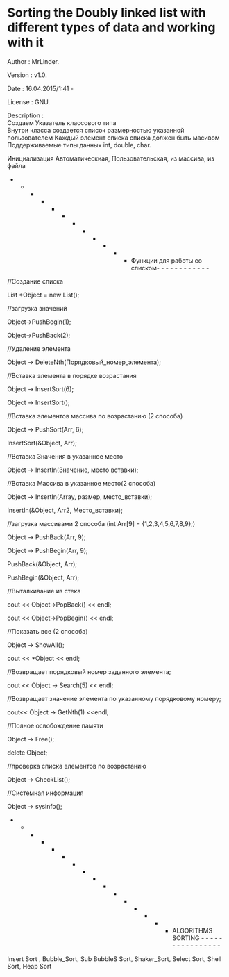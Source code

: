 # Sorting the Doubly linked list with different types of data and working with it

Author       : MrLinder.

Version      : v1.0.

Date         : 16.04.2015/1:41 - 

License      : GNU.
 
Description  : 																	
Создаем Указатель классового типа			
Внутри класса создается список размерностью указанной пользователем
Каждый элемент списка списка должен быть масивом
Поддерживаемые типы данных int, double, char.

Инициализация Автоматическиая, Пользовательская, из массива, из файла


- - - - - - - - - - - - Функции для работы со списком- - - - - - - - - - - - 


//Создание списка

List<int> *Object = new List<int>();

//загрузка значений

Object->PushBegin(1);

Object->PushBack(2);

//Удаление элемента 

Object -> DeleteNth(Порядковый_номер_элемента);

//Вставка элемента в порядке возрастания

Object -> InsertSort(6);

Object -> InsertSort();


//Вставка элементов массива по возрастанию (2 способа)

Object -> PushSort(Arr, 6);

InsertSort(&Object, Arr);


//Вставка Значения в указанное место

Object -> InsertIn(Значение, место вставки);


//Вставка Массива в указанное место(2 способа)

Object -> InsertIn(Array, размер, место_вставки);

InsertIn(&Object, Arr2, Место_вставки);


//загрузка массивами 2 способа (int Arr[9] = {1,2,3,4,5,6,7,8,9};)

Object -> PushBack(Arr, 9);

Object -> PushBegin(Arr, 9);

PushBack(&Object, Arr);

PushBegin(&Object, Arr);


//Выталкивание из стека

cout << Object->PopBack() << endl; 

cout << Object->PopBegin() << endl;


//Показать все (2 способа)

Object -> ShowAll();	

cout << *Object << endl;


//Возвращает порядковый номер заданного элемента;

cout << Object -> Search(5) << endl;

//Возвращает значение элемента по указанному порядковому номеру;

cout<<  Object -> GetNth(1) <<endl;

//Полное освобождение памяти

Object -> Free();

delete Object;

//проверка списка элементов по возрастанию

Object -> CheckList();

//Системная информация

Object -> sysinfo();

- - - - - - - - - - - - - - - - ALGORITHMS SORTING - - - - - - - - - - - - - - - - 

Insert Sort , Bubble_Sort, 	Sub BubbleS Sort, 	Shaker_Sort, 	Select Sort, 	Shell Sort, 	Heap Sort
